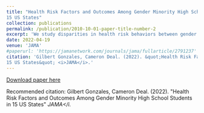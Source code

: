 ```yaml
---
title: "Health Risk Factors and Outcomes Among Gender Minority High School Students in
15 US States"
collection: publications
permalink: /publication/2010-10-01-paper-title-number-2
excerpt: 'We study disparities in health risk behaviors between gender minority adolescents and cisgender adolescents. We also examine gender questioning adolescents and the health disparities they experience.'
date: 2022-04-19
venue: 'JAMA'
#paperurl: 'https://jamanetwork.com/journals/jama/fullarticle/2791237'
citation: 'Gilbert Gonzales, Cameron Deal. (2022). &quot;Health Risk Factors and Outcomes Among Gender Minority High School Students in
15 US States&quot; <i>JAMA</i>.'
---
```


[Download paper here](https://jamanetwork.com/journals/jama/fullarticle/2791237)

Recommended citation: Gilbert Gonzales, Cameron Deal. (2022). &quot;Health Risk Factors and Outcomes Among Gender Minority High School Students in
15 US States&quot; <i>JAMA</i.
